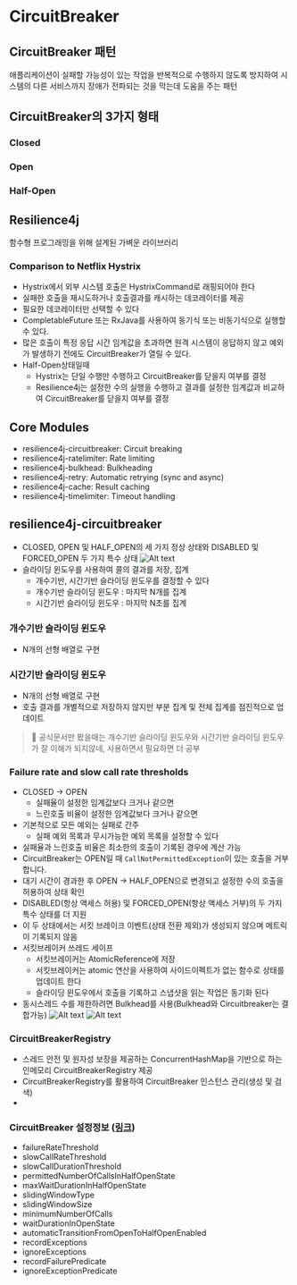# CircuitBreaker
## CircuitBreaker 패턴
애플리케이션이 실패할 가능성이 있는 작업을 반복적으로 수행하지 않도록 방지하여 시스템의 다른 서비스까지 장애가 전파되는 것을 막는데 도움을 주는 패턴
## CircuitBreaker의 3가지 형태
### Closed
### Open
### Half-Open
## Resilience4j
함수형 프로그래밍을 위해 설계된 가벼운 라이브러리

### Comparison to Netflix Hystrix
- Hystrix에서 외부 시스템 호출은 HystrixCommand로 래핑되어야 한다
- 실패한 호출을 재시도하거나 호출결과를 캐시하는 데코레이터를 제공
- 필요한 데코레이터만 선택할 수 있다
- CompletableFuture 또는 RxJava를 사용하여 동기식 또는 비동기식으로 실행할 수 있다.
- 많은 호출이 특정 응답 시간 임계값을 초과하면 원격 시스템이 응답하지 않고 예외가 발생하기 전에도 CircuitBreaker가 열릴 수 있다.
- Half-Open상태일때
    - Hystrix는 단일 수행만 수행하고 CircuitBreaker를 닫을지 여부를 결정
    - Resilience4j는 설정한 수의 실행을 수행하고 결과를 설정한 임계값과 비교하여 CircuitBreaker를 닫을지 여부를 결정


## Core Modules
- resilience4j-circuitbreaker: Circuit breaking
- resilience4j-ratelimiter: Rate limiting
- resilience4j-bulkhead: Bulkheading
- resilience4j-retry: Automatic retrying (sync and async)
- resilience4j-cache: Result caching
- resilience4j-timelimiter: Timeout handling

## resilience4j-circuitbreaker
- CLOSED, OPEN 및 HALF_OPEN의 세 가지 정상 상태와 DISABLED 및 FORCED_OPEN 두 가지 특수 상태
    ![Alt text](https://files.readme.io/39cdd54-state_machine.jpg)
- 슬라이딩 윈도우를 사용하여 콜의 결과를 저장, 집계
    - 개수기반, 시간기반 슬라이딩 윈도우를 결정할 수 있다
    - 개수기반 슬라이딩 윈도우 : 마지막 N개를 집계
    - 시간기반 슬라이딩 윈도우 : 마지막 N초를 집계
### 개수기반 슬라이딩 윈도우
- N개의 선형 배열로 구현
### 시간기반 슬라이딩 윈도우
- N개의 선형 배열로 구현
- 호출 결과를 개별적으로 저장하지 않지만 부분 집계 및 전체 집계를 점진적으로 업데이트
> 🤔 공식문서만 봤을때는 개수기반 슬라이딩 윈도우와 시간기반 슬라이딩 윈도우가 잘 이해가 되지않네, 사용하면서 필요하면 더 공부

### Failure rate and slow call rate thresholds
- CLOSED -> OPEN
    - 실패율이 설정한 임계값보다 크거나 같으면
    - 느린호출 비율이 설정한 임계값보다 크거나 같으면
- 기본적으로 모든 예외는 실패로 간주
    - 실패 예외 목록과 무시가능한 예외 목록을 설정할 수 있다
- 실패율과 느린호출 비율은 최소한의 호출이 기록된 경우에 계산 가능
- CircuitBreaker는 OPEN일 때 `CallNotPermittedException`이 있는 호출을 거부합니다.
- 대기 시간이 경과한 후 OPEN -> HALF_OPEN으로 변경되고 설정한 수의 호출을 허용하여 상태 확인
- DISABLED(항상 액세스 허용) 및 FORCED_OPEN(항상 액세스 거부)의 두 가지 특수 상태를 더 지원
- 이 두 상태에서는 서킷 브레이크 이벤트(상태 전환 제외)가 생성되지 않으며 메트릭이 기록되지 않음
- 서킷브레이커 쓰레드 세이프
    - 서킷브레이커는 AtomicReference에 저장
    - 서킷브레이커는 atomic 연산을 사용하여 사이드이펙트가 없는 함수로 상태를 업데이트 한다
    - 슬라이딩 윈도우에서 호출을 기록하고 스냅샷을 읽는 작업은 동기화 된다
- 동시스레드 수를 제한하려면 Bulkhead를 사용(Bulkhead와 Circuitbreaker는 결합가능)
![Alt text](https://files.readme.io/45dc011-Thread1.PNG)
![Alt text](https://files.readme.io/8d10418-Multiplethreads.PNG)

### CircuitBreakerRegistry
- 스레드 안전 및 원자성 보장을 제공하는 ConcurrentHashMap을 기반으로 하는 인메모리 CircuitBreakerRegistry 제공
- CircuitBreakerRegistry를 활용하여 CircuitBreaker 인스턴스 관리(생성 및 검색)
- 

### CircuitBreaker 설정정보 ([링크](https://resilience4j.readme.io/docs/circuitbreaker#create-and-configure-a-circuitbreaker))
- failureRateThreshold
- slowCallRateThreshold
- slowCallDurationThreshold
- permittedNumberOfCallsInHalfOpenState
- maxWaitDurationInHalfOpenState
- slidingWindowType
- slidingWindowSize
- minimumNumberOfCalls
- waitDurationInOpenState
- automaticTransitionFromOpenToHalfOpenEnabled
- recordExceptions
- ignoreExceptions
- recordFailurePredicate
- ignoreExceptionPredicate	